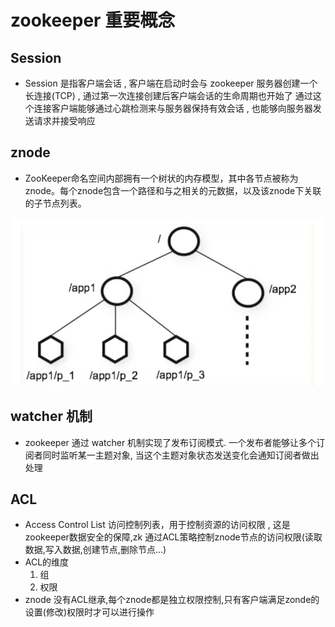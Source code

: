 # zookeeper 重要概念
## Session
- Session 是指客户端会话 , 客户端在启动时会与 zookeeper 服务器创建一个长连接(TCP) , 通过第一次连接创建后客户端会话的生命周期也开始了
通过这个连接客户端能够通过心跳检测来与服务器保持有效会话 , 也能够向服务器发送请求并接受响应


## znode
- ZooKeeper命名空间内部拥有一个树状的内存模型，其中各节点被称为znode。每个znode包含一个路径和与之相关的元数据，以及该znode下关联的子节点列表。

![image-20200504124942415](assets/image-20200504124942415.png)



## watcher 机制
- zookeeper 通过 watcher 机制实现了发布订阅模式. 一个发布者能够让多个订阅者同时监听某一主题对象, 当这个主题对象状态发送变化会通知订阅者做出处理


## ACL
- Access Control List 访问控制列表，用于控制资源的访问权限 , 这是zookeeper数据安全的保障,zk 通过ACL策略控制znode节点的访问权限(读取数据,写入数据,创建节点,删除节点...)
- ACL的维度
    1. 组
    1. 权限
- znode 没有ACL继承,每个znode都是独立权限控制,只有客户端满足zonde的设置(修改)权限时才可以进行操作